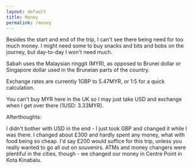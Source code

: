 ```yaml
---
layout: default
title: Money
permalink: /money
---
```

Besides the start and end of the trip, I can't see there being need for too much money. I might need some to buy snacks and bits and bobs on the journey, but day-to-day I won't need much.

Sabah uses the Malaysian ringgit (MYR), as opposed to Brunei dollar or Singapore dollar used in the Bruneian parts of the country.

Exchange rates are currently 1GBP to 5.47MYR, or 1:5 for a quick calculation.

You can't buy MYR here in the UK so I may just take USD and exchange when I get over there (1USD: 3.33MYR).

Afterthoughts:

I didn't bother with USD in the end - I just took GBP and changed it while I was there. I changed about £300 and hardly spent any money, what with food being so cheap. I'd say £200 would suffice for this trip, unless you really wanted to go all out on souvenirs. ATMs and money changers were plentiful in the cities, though - we changed our money in Centre Point in Kota Kinabalu.

